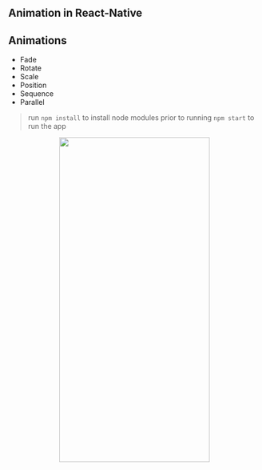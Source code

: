 ## Animation in React-Native 

## Animations 

* Fade
* Rotate 
* Scale
* Position
* Sequence
* Parallel

>run ```npm install``` to install node modules prior to running ```npm start``` to run the app

<p align="center">
  <img src="https://github.com/alexpaul/React-Native-Animations/blob/master/assets/animations-app.gif" width="301" height="649" /> 
</p>

